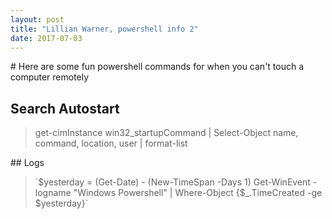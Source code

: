 ```yaml
---
layout: post
title: "Lillian Warner, powershell info 2"
date: 2017-07-03
---
```

<title>{{ page.title }}</title>
# Here are some fun powershell commands for when you can't touch a computer remotely

## Search Autostart
<blockquote><p> get-cimInstance win32_startupCommand | Select-Object name, command, location, user | format-list</p></blockquote>
## Logs
<blockquote><p> `$yesterday = (Get-Date) - (New-TimeSpan -Days 1)
Get-WinEvent -logname "Windows Powershell" | Where-Object {$_.TimeCreated -ge $yesterday}` </blockquote></p>
